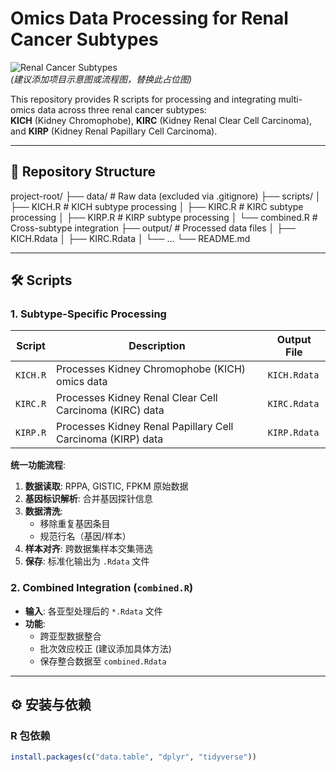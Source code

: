 # Omics Data Processing for Renal Cancer Subtypes

![Renal Cancer Subtypes](https://via.placeholder.com/800x200.png?text=Omics+Data+Integration+Workflow)  
*(建议添加项目示意图或流程图，替换此占位图)*

This repository provides R scripts for processing and integrating multi-omics data across three renal cancer subtypes:  
**KICH** (Kidney Chromophobe), **KIRC** (Kidney Renal Clear Cell Carcinoma), and **KIRP** (Kidney Renal Papillary Cell Carcinoma).

---

## 📁 Repository Structure

project-root/
├── data/ # Raw data (excluded via .gitignore)
├── scripts/
│ ├── KICH.R # KICH subtype processing
│ ├── KIRC.R # KIRC subtype processing
│ ├── KIRP.R # KIRP subtype processing
│ └── combined.R # Cross-subtype integration
├── output/ # Processed data files
│ ├── KICH.Rdata
│ ├── KIRC.Rdata
│ └── ...
└── README.md


---

## 🛠️ Scripts

### **1. Subtype-Specific Processing**
| Script      | Description                                                                 | Output File     |
|-------------|-----------------------------------------------------------------------------|-----------------|
| `KICH.R`    | Processes Kidney Chromophobe (KICH) omics data                              | `KICH.Rdata`    |
| `KIRC.R`    | Processes Kidney Renal Clear Cell Carcinoma (KIRC) data                     | `KIRC.Rdata`    |
| `KIRP.R`    | Processes Kidney Renal Papillary Cell Carcinoma (KIRP) data                 | `KIRP.Rdata`    |

**统一功能流程**:
1. **数据读取**: RPPA, GISTIC, FPKM 原始数据
2. **基因标识解析**: 合并基因探针信息
3. **数据清洗**:
   - 移除重复基因条目
   - 规范行名（基因/样本）
4. **样本对齐**: 跨数据集样本交集筛选
5. **保存**: 标准化输出为 `.Rdata` 文件

### **2. Combined Integration (`combined.R`)**
- **输入**: 各亚型处理后的 `*.Rdata` 文件
- **功能**:
  - 跨亚型数据整合
  - 批次效应校正 (建议添加具体方法)
  - 保存整合数据至 `combined.Rdata`

---

## ⚙️ 安装与依赖

### **R 包依赖**
```r
install.packages(c("data.table", "dplyr", "tidyverse"))